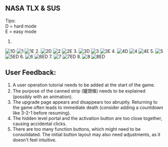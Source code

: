 ## NASA TLX & SUS
Tips:<br>
D = hard mode<br>
E = easy mode<br>

1.
![1D](https://github.com/user-attachments/assets/4bf37a37-7d9e-425c-b5ee-b7591ce5edff)
![1](https://github.com/user-attachments/assets/eddc8b47-13f3-4610-a714-81c8a04f6d06)
![1E](https://github.com/user-attachments/assets/761d0711-ce53-4c88-b6e7-bfd28046d20f)
2.
![2D](https://github.com/user-attachments/assets/1bb46167-e82a-4ff5-86d1-8be0b1ad0a21)
![2](https://github.com/user-attachments/assets/ae63ae50-67dc-4c9e-92ec-1e4d05fb271c)
![2E](https://github.com/user-attachments/assets/c60800d8-aae2-455d-83d7-0f43a2ca18b5)
3.
![3D](https://github.com/user-attachments/assets/7b722c4d-034d-4924-8dcf-eda68cd7c659)
![3](https://github.com/user-attachments/assets/023e8928-8e7f-4eba-9106-470e17a501ad)
![3E](https://github.com/user-attachments/assets/607790b2-7b96-49b3-a2f7-3517c2c794ec)
4.
![4D](https://github.com/user-attachments/assets/0436eaa1-077a-4750-8288-f1ed54db010f)
![4](https://github.com/user-attachments/assets/0bdf13e3-a76a-4ea0-8ed4-ddeeeebd38d1)
![4E](https://github.com/user-attachments/assets/4c84f0ba-3e00-41fb-820b-30cd208b5070)
5.
![5](https://github.com/user-attachments/assets/53b61e43-72e6-47ca-8456-0ac4686330fb)
![5ED](https://github.com/user-attachments/assets/66702edd-05b3-45f8-85b4-a35bbaaf6f21)
6.
![6](https://github.com/user-attachments/assets/e1b2f703-2f27-42bb-8104-95371bd93a10)
![6ED](https://github.com/user-attachments/assets/ebb48843-8fe5-4207-a4b4-64c1b89df63f)
7.
![7](https://github.com/user-attachments/assets/833134fc-e15f-48bb-9752-ec1aceee9999)
![7ED](https://github.com/user-attachments/assets/c9a30811-bb67-43ab-8d58-db3d1bc1f58b)
8.
![8](https://github.com/user-attachments/assets/2cad1d15-c0ed-45a6-a309-af503c22faa7)
![8ED](https://github.com/user-attachments/assets/79e0f2f1-e8b1-433a-aa17-30484e021632)

## User Feedback:
1. A user operation tutorial needs to be added at the start of the game.<br>
2. The purpose of the canned strip (罐頭條) needs to be explained (possibly with an animation).<br>
3. The upgrade page appears and disappears too abruptly. Returning to the game often leads to immediate death (consider adding a countdown like 3-2-1 before resuming).<br>
4. The hidden level portal and the activation button are too close together, causing accidental clicks.<br>
5. There are too many function buttons, which might need to be consolidated. The initial button layout may also need adjustments, as it doesn't feel intuitive.<br>
